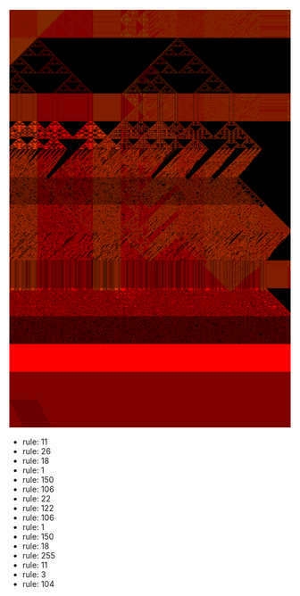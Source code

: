 ![photo](./output.png) 
 * rule: 11
* rule: 26
* rule: 18
* rule: 1
* rule: 150
* rule: 106
* rule: 22
* rule: 122
* rule: 106
* rule: 1
* rule: 150
* rule: 18
* rule: 255
* rule: 11
* rule: 3
* rule: 104

